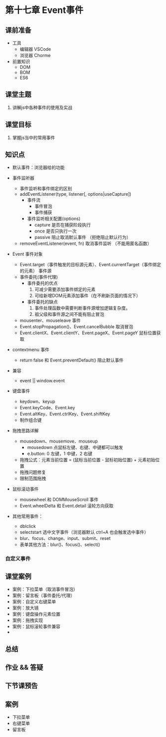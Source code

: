 # 第十七章 Event事件



## 课前准备

- 工具
  - 编辑器 VSCode
  - 浏览器 Chorme
- 前置知识
  - DOM
  - BOM
  - ES6

## 课堂主题

1. 讲解js中各种事件的使用及实战

## 课堂目标

1. 掌握js当中的常用事件

## 知识点

- 默认事件：浏览器给的功能

- 事件监听器
  - 事件监听和事件绑定的区别 
  - addEventListener(type, listener[, options|useCapture])
    - 事件流
      - 事件冒泡
      - 事件捕获
    - 事件监听相关配置(options)
      - capture   是否在捕获阶段执行
      - once   是否只执行一次
      - passive  阻止取消默认事件 （拒绝阻止默认行为）
  - removeEventListener(event, fn) 取消事件监听   （不能用匿名函数）
- Event 事件对象
  - Event.target（事件触发的目标源元素）、Event.currentTarget（事件绑定的元素） 事件源
  - 事件委托(事件代理)
    - 事件委托的优点
      1. 可减少需要添加事件绑定的元素
      2. 可给新增DOM元素添加事件（在不刷新页面的情况下）
    - 事件委托的缺点
      1. 事件处理函数中需要判断事件源增加逻辑复杂度。
      2. 祖父级和事件源之间不能有阻止冒泡 
  - mousenter、mouseleave 事件
  - Event.stopPropagation()、Event.cancelBubble 取消冒泡   
  - Event.clientX、Event.clientY、Event.pageX、Event.pageY 鼠标位置获取
- contextmenu 事件 
  - return false 和 Event.preventDefault() 阻止默认事件   

- 兼容
  - event || window.event

- 键盘事件
  - keydown、keyup
  - Event.keyCode、Event.key
  - Event.altKey、Event.ctrlKey、Event.shiftKey
  - 制作组合键 
- 拖拽思路详解
  - mousedown、mousemove、mouseup
    - mousedown 点鼠标左键、右键、中键都可以触发
    - e.button: 0 左键，1 中键，2 右键
  - 拖拽公式：元素当前位置 = (鼠标当前位置 - 鼠标初始位置) + 元素初始位置
  - 拖拽问题修复
  - 限制范围拖拽
- 鼠标滚动事件
  - mousewheel 和 DOMMouseScroll 事件
  - Event.wheelDelta 和  Event.detail 滚轮方向获取
- 其他常用事件：
  - dblclick
  - selectstart 选中文字事件（浏览器默认 ctrl+A 也会触发选中事件）
  - blur、focus、change、input、submit、reset
  - 表单其他方法：blur()、focus()、select()


### 自定义事件

## 课堂案例

- 案例：下拉菜单（取消事件冒泡）
- 案例：留言板（事件委托/代理）
- 案例：自定义右键菜单
- 案例：放大镜
- 案例：键盘操作元素位置
- 案例：拖拽实现
- 案例：鼠标滚轮事件兼容
- 

## 总结



## 作业 && 答疑



## 下节课预告


## 案例
- 下拉菜单
- 右键菜单
- 留言板





